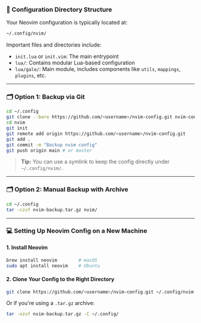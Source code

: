 ### 📁 Configuration Directory Structure

Your Neovim configuration is typically located at:

```bash
~/.config/nvim/
```

Important files and directories include:

* `init.lua` or `init.vim`: The main entrypoint
* `lua/`: Contains modular Lua-based configuration
* `lua/gale/`: Main module, includes components like `utils`, `mappings`, `plugins`, etc.

---

### 🗂 Option 1: Backup via Git

```bash
cd ~/.config
git clone --bare https://github.com/<username>/nvim-config.git nvim-config.git
cd nvim
git init
git remote add origin https://github.com/<username>/nvim-config.git
git add .
git commit -m "Backup nvim config"
git push origin main # or master
```

> **Tip:** You can use a symlink to keep the config directly under `~/.config/nvim/`.

---

### 🗂 Option 2: Manual Backup with Archive

```bash
cd ~/.config
tar -czvf nvim-backup.tar.gz nvim/
```

---

### 💻 Setting Up Neovim Config on a New Machine

#### 1. Install Neovim

```bash
brew install neovim        # macOS
sudo apt install neovim    # Ubuntu
```

#### 2. Clone Your Config to the Right Directory

```bash
git clone https://github.com/<username>/nvim-config.git ~/.config/nvim
```

Or if you're using a `.tar.gz` archive:

```bash
tar -xzvf nvim-backup.tar.gz -C ~/.config/
```
